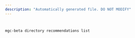 ```yaml
---
description: "Automatically generated file. DO NOT MODIFY"
---
```


```bash


mgc-beta directory recommendations list

```